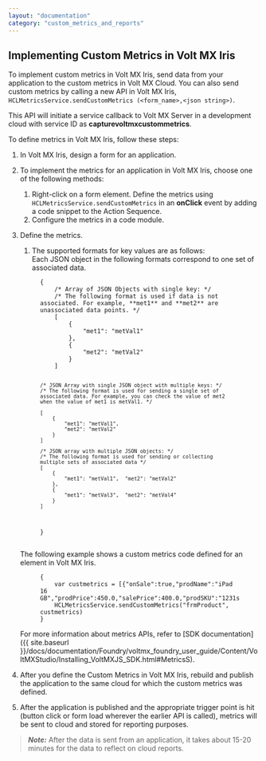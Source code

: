 ```yaml
---
layout: "documentation"
category: "custom_metrics_and_reports"
---
```

                            



Implementing Custom Metrics in Volt MX Iris
-------------------------------------------------

To implement custom metrics in Volt MX Iris, send data from your application to the custom metrics in Volt MX Cloud. You can also send custom metrics by calling a new API in Volt MX Iris, `HCLMetricsService.sendCustomMetrics (<form_name>,<json string>)`.

This API will initiate a service callback to Volt MX Server in a development cloud with service ID as **capturevoltmxcustommetrics**.

To define metrics in Volt MX Iris, follow these steps:

1.  In Volt MX Iris, design a form for an application.
2.  To implement the metrics for an application in Volt MX Iris, choose one of the following methods: 
    1.  Right-click on a form element. Define the metrics using `HCLMetricsService.sendCustomMetrics` in an **onClick** event by adding a code snippet to the Action Sequence.
    2.  Configure the metrics in a code module.
3.  Define the metrics.
    
    1.  The supported formats for key values are as follows:   
        Each JSON object in the following formats correspond to one set of associated data.
    <figure class="highlight"><pre><code class="language-voltmx" data-lang="voltmx">{
        /* Array of JSON Objects with single key: */  
        /* The following format is used if data is not associated. For example, **met1** and **met2** are unassociated data points. */
        [
            {
                "met1": "metVal1"
            },
            {
                "met2": "metVal2"
            }
        ]
                                
        /* JSON Array with single JSON object with multiple keys: */
        /* The following format is used for sending a single set of associated data. For example, you can check the value of met2 when the value of met1 is metVal1. */
        
        [
            {
                "met1": "metVal1",
                "met2": "metVal2"
            }
        ]
                                
        /* JSON array with multiple JSON objects: */
        /* The following format is used for sending or collecting multiple sets of associated data */
        [
            {
                "met1": "metVal1",  "met2": "metVal2"
            },
            {
                "met1": "metVal3",  "met2": "metVal4"
            }
        ]  
        
    }</code></pre></figure>
    
    The following example shows a custom metrics code defined for an element in Volt MX Iris.
    
    <figure class="highlight"><pre><code class="language-voltmx" data-lang="voltmx">{
        var custmetrics = [{"onSale":true,"prodName":"iPad 16 GB","prodPrice":450.0,"salePrice":400.0,"prodSKU":"1231sdf2","rating":4.5}]
        HCLMetricsService.sendCustomMetrics("frmProduct", custmetrics)
    }</code></pre></figure>
    
    For more information about metrics APIs, refer to [SDK documentation]({{ site.baseurl }}/docs/documentation/Foundry/voltmx_foundry_user_guide/Content/VoltMXStudio/Installing_VoltMXJS_SDK.html#MetricsS).
    
4.  After you define the Custom Metrics in Volt MX Iris, rebuild and publish the application to the same cloud for which the custom metrics was defined.
5.  After the application is published and the appropriate trigger point is hit (button click or form load wherever the earlier API is called), metrics will be sent to cloud and stored for reporting purposes.
    

> **_Note:_** After the data is sent from an application, it takes about 15-20 minutes for the data to reflect on cloud reports.
